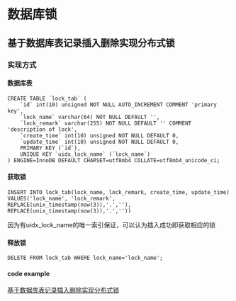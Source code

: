 # 数据库锁
## 基于数据库表记录插入删除实现分布式锁
### 实现方式
#### 数据库表
```
CREATE TABLE `lock_tab` (
    `id` int(10) unsigned NOT NULL AUTO_INCREMENT COMMENT 'primary key',
    `lock_name` varchar(64) NOT NULL DEFAULT '',
    `lock_remark` varchar(255) NOT NULL DEFAULT '' COMMENT 'description of lock',
    `create_time` int(10) unsigned NOT NULL DEFAULT 0,
    `update_time` int(10) unsigned NOT NULL DEFAULT 0,
    PRIMARY KEY (`id`),
    UNIQUE KEY `uidx_lock_name` (`lock_name`)
) ENGINE=InnoDB DEFAULT CHARSET=utf8mb4 COLLATE=utf8mb4_unicode_ci;
```
#### 获取锁
```
INSERT INTO lock_tab(lock_name, lock_remark, create_time, update_time) VALUES('lock_name', 'lock_remark', REPLACE(unix_timestamp(now(3)),'.',''), REPLACE(unix_timestamp(now(3)),'.',''))
```
因为有uidx_lock_name的唯一索引保证，可以认为插入成功即获取相应的锁
#### 释放锁
```
DELETE FROM lock_tab WHERE lock_name='lock_name';
```
#### code example
[基于数据库表记录插入删除实现分布式锁]()
